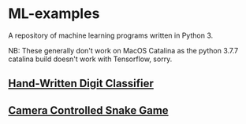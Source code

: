 # ML-examples
A repository of machine learning programs written in Python 3.

NB: These generally don't work on MacOS Catalina as the python 3.7.7 catalina build doesn't work with Tensorflow, sorry.

## [Hand-Written Digit Classifier](digit-classifier)
## [Camera Controlled Snake Game](camera-snake)
